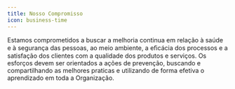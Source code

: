 ```yaml
---
title: Nosso Compromisso
icon: business-time
---
```


Estamos comprometidos a buscar a melhoria continua em relação à saúde e à segurança das pessoas, ao meio ambiente, a eﬁcácia dos processos e a satisfação dos clientes com a qualidade dos produtos e serviços. 
Os esforços devem ser orientados a ações de prevenção, buscando e compartilhando as melhores praticas e utilizando de forma efetiva o aprendizado em toda a Organização.